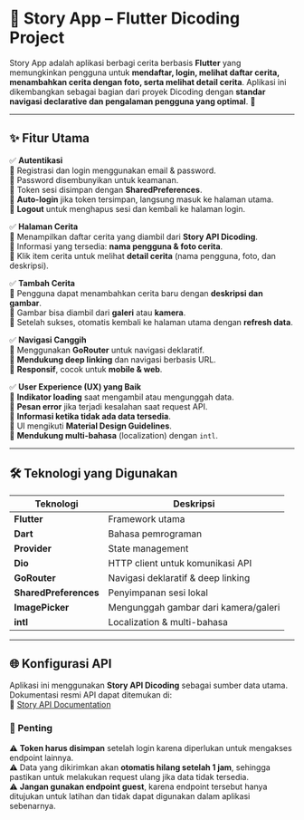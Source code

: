 # 📖 Story App – Flutter Dicoding Project  

Story App adalah aplikasi berbagi cerita berbasis **Flutter** yang memungkinkan pengguna untuk **mendaftar, login, melihat daftar cerita, menambahkan cerita dengan foto, serta melihat detail cerita**. Aplikasi ini dikembangkan sebagai bagian dari proyek Dicoding dengan **standar navigasi declarative dan pengalaman pengguna yang optimal**. 🚀  

---

## ✨ Fitur Utama  

✅ **Autentikasi**  
🔹 Registrasi dan login menggunakan email & password.  
🔹 Password disembunyikan untuk keamanan.  
🔹 Token sesi disimpan dengan **SharedPreferences**.  
🔹 **Auto-login** jika token tersimpan, langsung masuk ke halaman utama.  
🔹 **Logout** untuk menghapus sesi dan kembali ke halaman login.  

✅ **Halaman Cerita**  
🔹 Menampilkan daftar cerita yang diambil dari **Story API Dicoding**.  
🔹 Informasi yang tersedia: **nama pengguna & foto cerita**.  
🔹 Klik item cerita untuk melihat **detail cerita** (nama pengguna, foto, dan deskripsi).  

✅ **Tambah Cerita**  
🔹 Pengguna dapat menambahkan cerita baru dengan **deskripsi dan gambar**.  
🔹 Gambar bisa diambil dari **galeri** atau **kamera**.  
🔹 Setelah sukses, otomatis kembali ke halaman utama dengan **refresh data**.  

✅ **Navigasi Canggih**  
🔹 Menggunakan **GoRouter** untuk navigasi deklaratif.  
🔹 **Mendukung deep linking** dan navigasi berbasis URL.  
🔹 **Responsif**, cocok untuk **mobile & web**.  

✅ **User Experience (UX) yang Baik**  
🔹 **Indikator loading** saat mengambil atau mengunggah data.  
🔹 **Pesan error** jika terjadi kesalahan saat request API.  
🔹 **Informasi ketika tidak ada data tersedia**.  
🔹 UI mengikuti **Material Design Guidelines**.  
🔹 **Mendukung multi-bahasa** (localization) dengan `intl`.  

---

## 🛠️ Teknologi yang Digunakan  

| Teknologi       | Deskripsi |
|----------------|----------|
| **Flutter** | Framework utama |
| **Dart** | Bahasa pemrograman |
| **Provider** | State management |
| **Dio** | HTTP client untuk komunikasi API |
| **GoRouter** | Navigasi deklaratif & deep linking |
| **SharedPreferences** | Penyimpanan sesi lokal |
| **ImagePicker** | Mengunggah gambar dari kamera/galeri |
| **intl** | Localization & multi-bahasa |

---

## 🌐 Konfigurasi API  

Aplikasi ini menggunakan **Story API Dicoding** sebagai sumber data utama. Dokumentasi resmi API dapat ditemukan di:  
🔗 [Story API Documentation](https://story-api.dicoding.dev/v1/)  

### 📌 Penting  

⚠ **Token harus disimpan** setelah login karena diperlukan untuk mengakses endpoint lainnya.  
⚠ Data yang dikirimkan akan **otomatis hilang setelah 1 jam**, sehingga pastikan untuk melakukan request ulang jika data tidak tersedia.  
⚠ **Jangan gunakan endpoint guest**, karena endpoint tersebut hanya ditujukan untuk latihan dan tidak dapat digunakan dalam aplikasi sebenarnya.  
